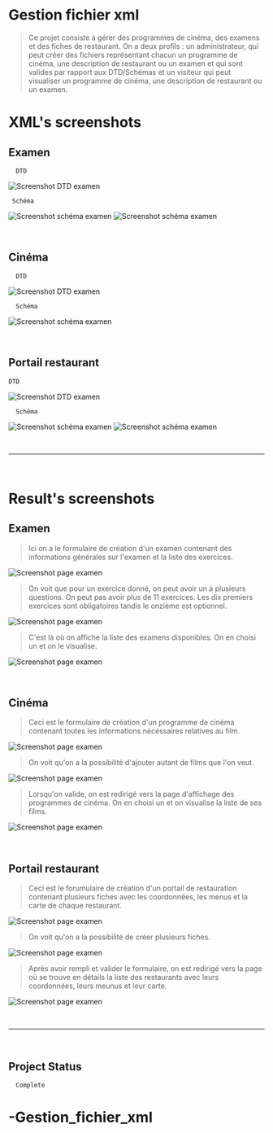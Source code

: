 # Gestion fichier xml 
> Ce projet consiste à gérer des programmes de cinéma, des examens et des fiches de restaurant. 
On a deux profils : un administrateur, qui peut créer des fichiers représentant chacun un programme de cinéma, une description de restaurant ou un examen et qui sont valides par rapport aux DTD/Schémas et un visiteur qui peut visualiser un programme de cinéma, une description de restaurant ou un examen.

# XML's screenshots
## Examen
      DTD
  ![Screenshot DTD examen](captures/exo6DTD.png)
  
     Schéma
  ![Screenshot schéma examen](captures/exo6Schema1.png)
  ![Screenshot schéma examen](captures/exo6Schema2.png) 

<br> 

## Cinéma
      DTD
  ![Screenshot DTD examen](captures/exo2DTD.png)
  
      Schéma
  ![Screenshot schéma examen](captures/exo2Schema.png)
  
<br>  

## Portail restaurant 
    DTD
  ![Screenshot DTD examen](captures/exo7DTD.png)
  
      Schéma
  ![Screenshot schéma examen](captures/exo7Schema1.png)
  ![Screenshot schéma examen](captures/exo7Schema2.png)
  
<br>  

******
<br>

# Result's screenshots
## Examen
> Ici on a le formulaire de création d'un examen contenant des informations générales sur l'examen et la liste des exercices.

  ![Screenshot page examen](captures/exam1.PNG)
  
> On voit que pour un exercice donné, on peut avoir un à plusieurs questions. On peut pas avoir plus de 11 exercices. Les dix premiers exercices sont obligatoires tandis le onzième est optionnel.

  ![Screenshot page examen](captures/exam2.PNG)
  
> C'est là où on affiche la liste des examens disponibles. On en choisi un et on le visualise.

  ![Screenshot page examen](captures/exam3.PNG)
  
<br>  

## Cinéma 
> Ceci est le formulaire de création d'un programme de cinéma contenant toutes les informations nécéssaires relatives au film.

  ![Screenshot page examen](captures/cine1.PNG)
  
> On voit qu'on a la possibilité d'ajouter autant de films que l'on veut.

  ![Screenshot page examen](captures/cine2.PNG)
  
 > Lorsqu'on valide, on est redirigé vers la page d'affichage des programmes de cinéma. On en choisi un et on visualise la liste de ses films.
 
  ![Screenshot page examen](captures/cine3.PNG)
  
<br>    

## Portail restaurant
> Ceci est le forumulaire de création d'un portail de restauration contenant plusieurs fiches avec les coordonnées, les menus et la carte de chaque restaurant.

  ![Screenshot page examen](captures/fiche1.PNG)
  
 > On voit qu'on a la possibilité de créer plusieurs fiches.
 
  ![Screenshot page examen](captures/fiche2.PNG)
  
 > Après avoir rempli et valider le formulaire, on est redirigé vers la page où se trouve en détails la liste des restaurants avec leurs coordonnées, leurs meunus et leur carte.
 
  ![Screenshot page examen](captures/fiche3.PNG)
  
<br>  

******
<br>

## Project Status 
      Complete 
# -Gestion_fichier_xml
